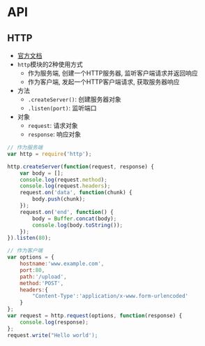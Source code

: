 # API


## HTTP

* [官方文档](http://nodejs.org/api/http.html)
* `http`模块的2种使用方式
    - 作为服务端, 创建一个HTTP服务器, 监听客户端请求并返回响应
    - 作为客户端, 发起一个HTTP客户端请求, 获取服务器响应
* 方法
    - `.createServer()`: 创建服务器对象
    - `.listen(port)`: 监听端口
* 对象
    - `request`: 请求对象
    - `response`: 响应对象


```javascript
// 作为服务端
var http = require('http');

http.createServer(function(request, response) {
    var body = [];
    console.log(request.method);
    console.log(request.headers);
    request.on('data', function(chunk) {
        body.push(chunk);
    });
    request.on('end', function() {
        body = Buffer.concat(body);
        console.log(body.toString());
    });
}).listen(80);

// 作为客户端
var options = {
    hostname:'www.example.com',
    port:80,
    path:'/upload',
    method:'POST',
    headers:{
        "Content-Type':'application/x-www.form-urlencoded'
    }
};
var request = http.request(options, function(response) {
    console.log(response);
};
request.write("Hello world');
```
